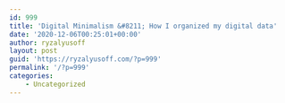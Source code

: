 ```yaml
---
id: 999
title: 'Digital Minimalism &#8211; How I organized my digital data'
date: '2020-12-06T00:25:01+00:00'
author: ryzalyusoff
layout: post
guid: 'https://ryzalyusoff.com/?p=999'
permalink: '/?p=999'
categories:
    - Uncategorized
---
```


